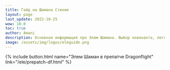 ```yaml
---
title: Гайд на Шамана Стихии
layout: page
last_update: 2022-10-25
wow: 10.0
toc: true
author: Amani
description: Основная информация про Элем Шамана. Выбор ковенанта, легендарные предметы, таланты для рейда и Мифик+, описание способностей, ротации и характеристик – в этом руководстве вы найдете это и многое другое.
image: /assets/img/logos/eleguide.png
---
```


<p></p>

{% include button.html name="Элем Шаман в препатче Dragonflight" link="/ele/prepatch-df.html" %}  

<p></p>
